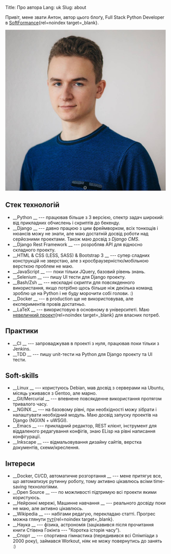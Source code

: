 Title: Про автора
Lang: uk
Slug: about

Привіт, мене звати Антон, автор цього блоґу, Full Stack Python Developer
в [SoftFormance](https://softformance.com){rel=noindex target=_blank}.

![Антон Ліневич](/images/anton.jpg)

## Стек технологій

- __Python __ --- працював більше з 3 версією, спектр задач широкий: від прикладних обчислень і
  скриптів до бекенду.
- __Django __ --- давно працюю з цим фреймворком, всіх тонкощів і нюансів можу не знати, але маю
  достатній досвід роботи над серйозними проектами. Також маю досвід з _Django CMS_.
- __Django Rest Framework __ --- розробляв API для відносно складного проекту.
- __HTML & CSS (LESS, SASS) & Bootstrap 3 __ --- супер сладних конструкцій не зверстаю, але з
  кросбраузерністю/мобільною версткою проблем не маю.
- __JavaScript __ --- поки тільки JQuery, базовий рівень знань.
- __Selenium __ --- пишу UI тести для Django проекту.
- __Bash/Zsh __ --- нескладні скрипти для повсякденного використання, якщо потрібно щось більше ніж
  декілька команд зроблю це на Python і не буду морочити собі голови. :)
- __Docker __ --- в production ще не використовував, але експериментів провів достатньо.
- __LaTeX __ --- використовую в основному в університеті.
  Маю [невеличкий проект](https://github.com/linevich/eskd-u){rel=noindex target=_blank} для власних
  потреб.

## Практики

- __CI __ --- запроваджував в проекті з нуля, працював поки тільки з Jenkins.
- __TDD __ --- пишу unit-тести на Python для Django проекту та UI тести.

## Soft-skills

- __Linux __ --- користуюсь Debian, мав досвід з серверами на Ubuntu, місяць уживався з Gentoo, але
  марно.
- __Git/Mercurial __ --- впевнене повсякденне використання протягом тривалого часу.
- __NGINX __ --- на базовому рівні, при необхідності можу зібрати і налаштувати необхідний
  модуль. Маю досвід запуску проектів на Django (NGIXN + uWSGI).
- __Emacs __ --- прикладний редактор, REST клієнт, інструмент для віддаленого редагування конфігів,
  знаю ELisp на рівні написання конфігурації.
- __Inkscape __ --- відмальовування дизайну сайтів, верстка документів, схеми/креслення.


## Інтереси

- __Docker, CI/CD, автоматичне розгортання __ --- мене притягує все, що автоматизує рутинну роботу,
  тому активно цікавлюсь всіми time-saving технологіями.
- __Open Source __ --- по можливості підтримую всі проекти якими користуюсь.
- __Нейронні мережі, Машинне навчання __ --- реального досвіду поки не маю, але активно цікавлюсь.
- __Wikipedia __ --- набігами редагую, перекладаю статті. Прогрес можна
  глянути [тут](https://uk.wikipedia.org/wiki/Користувач:Linevich){rel=noindex target=_blank}.
- __Наука __ --- фізика, астрономія (зацікавився після прочитання книги Стівена Гокінга --- "Коротка
  історія часу").
- __Спорт __ --- спортивна гімнастика (передивився всі Олімпіади з 2000 року), займався Workout, ніяк
  не можу повернутись до занять :)
